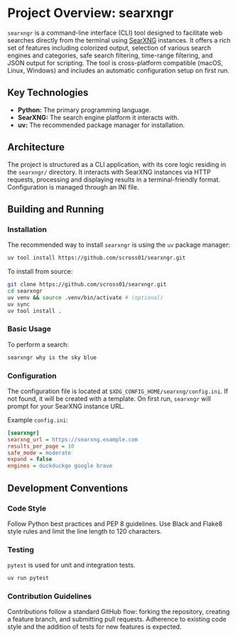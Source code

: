 # Project Overview: searxngr

`searxngr` is a command-line interface (CLI) tool designed to facilitate web
searches directly from the terminal using
[SearXNG](https://github.com/searxng/searxng) instances. It offers a rich set of
features including colorized output, selection of various search engines and
categories, safe search filtering, time-range filtering, and JSON output for
scripting. The tool is cross-platform compatible (macOS, Linux, Windows) and
includes an automatic configuration setup on first run.

## Key Technologies

- **Python:** The primary programming language.
- **SearXNG:** The search engine platform it interacts with.
- **uv:** The recommended package manager for installation.

## Architecture

The project is structured as a CLI application, with its core logic residing in
the `searxngr/` directory. It interacts with SearXNG instances via HTTP
requests, processing and displaying results in a terminal-friendly format.
Configuration is managed through an INI file.

## Building and Running

### Installation

The recommended way to install `searxngr` is using the `uv` package manager:

```bash
uv tool install https://github.com/scross01/searxngr.git
```

To install from source:

```bash
git clone https://github.com/scross01/searxngr.git
cd searxngr
uv venv && source .venv/bin/activate # (optional)
uv sync
uv tool install .
```

### Basic Usage

To perform a search:

```bash
searxngr why is the sky blue
```

### Configuration

The configuration file is located at `$XDG_CONFIG_HOME/searxng/config.ini`. If
not found, it will be created with a template. On first run, `searxngr` will
prompt for your SearXNG instance URL.

Example `config.ini`:

```ini
[searxngr]
searxng_url = https://searxng.example.com
results_per_page = 10
safe_mode = moderate
expand = false
engines = duckduckgo google brave
```

## Development Conventions

### Code Style

Follow Python best practices and PEP 8 guidelines. Use Black and Flake8 style
rules and limit the line length to 120 characters.

### Testing

`pytest` is used for unit and integration tests.

```bash
uv run pytest
```

### Contribution Guidelines

Contributions follow a standard GitHub flow: forking the repository, creating a
feature branch, and submitting pull requests. Adherence to existing code style
and the addition of tests for new features is expected.
